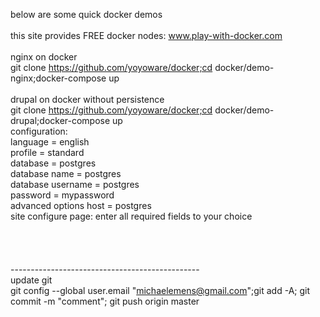 below are some quick docker demos<br>
<br>
this site provides FREE docker nodes: www.play-with-docker.com<br>
<br>
nginx on docker<br>
git clone https://github.com/yoyoware/docker;cd docker/demo-nginx;docker-compose up<br>
<br>
drupal on docker without persistence<br>
git clone https://github.com/yoyoware/docker;cd docker/demo-drupal;docker-compose up<br>
configuration:<br>
language = english<br>
profile = standard<br>
database = postgres<br>
database name = postgres<br>
database username = postgres<br>
password = mypassword<br>
advanced options host = postgres<br>
site configure page: enter all required fields to your choice<br>
<br>
<br>
<br>
<br>
-----------------------------------------------<br>
update git<br>
git config --global user.email "michaelemens@gmail.com";git add -A; git commit -m "comment"; git push origin master<br>





